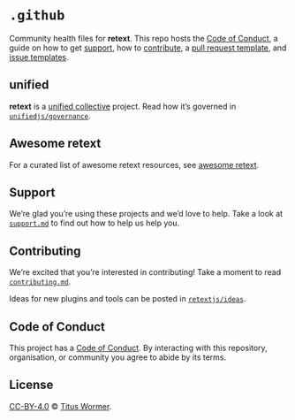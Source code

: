 # `.github`

Community health files for **retext**.
This repo hosts the [Code of Conduct][coc], a guide on how to get [support][],
how to [contribute][], a [pull request template][pr], and [issue
templates][issue].

## unified

**retext** is a [unified collective][unified] project.
Read how it’s governed in [`unifiedjs/governance`][governance].

## Awesome retext

For a curated list of awesome retext resources, see [awesome retext][awesome].

## Support

We’re glad you’re using these projects and we’d love to help.
Take a look at [`support.md`][support] to find out how to help us help you.

## Contributing

We’re excited that you’re interested in contributing!
Take a moment to read [`contributing.md`][contribute].

Ideas for new plugins and tools can be posted in [`retextjs/ideas`][ideas].

## Code of Conduct

This project has a [Code of Conduct][coc].
By interacting with this repository, organisation, or community you agree to
abide by its terms.

## License

[CC-BY-4.0][license] © [Titus Wormer][author].

<!-- Definitions -->

[license]: https://creativecommons.org/licenses/by/4.0/

[author]: https://wooorm.com

[coc]: code-of-conduct.md

[contribute]: contributing.md

[support]: support.md

[pr]: .github/pull-request-template.md

[issue]: .github/ISSUE_TEMPLATE

[ideas]: https://github.com/retextjs/ideas

[awesome]: https://github.com/retextjs/awesome-retext

[unified]: https://github.com/unifiedjs

[governance]: https://github.com/unifiedjs/governance
